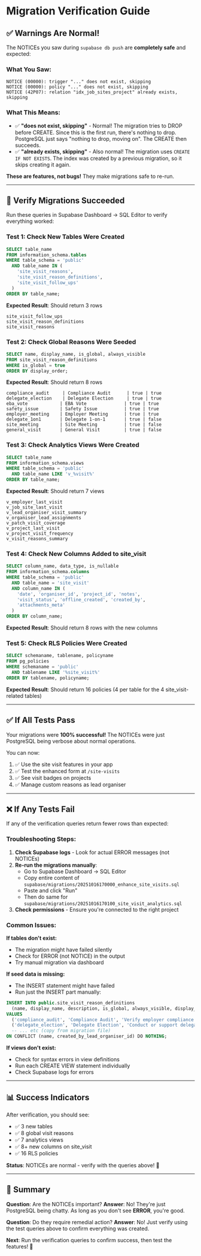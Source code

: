 # Migration Verification Guide

## ✅ Warnings Are Normal!

The NOTICEs you saw during `supabase db push` are **completely safe** and expected:

### What You Saw:
```
NOTICE (00000): trigger "..." does not exist, skipping
NOTICE (00000): policy "..." does not exist, skipping
NOTICE (42P07): relation "idx_job_sites_project" already exists, skipping
```

### What This Means:
- ✅ **"does not exist, skipping"** - Normal! The migration tries to DROP before CREATE. Since this is the first run, there's nothing to drop. PostgreSQL just says "nothing to drop, moving on". The CREATE then succeeds.
- ✅ **"already exists, skipping"** - Also normal! The migration uses `CREATE IF NOT EXISTS`. The index was created by a previous migration, so it skips creating it again.

**These are features, not bugs!** They make migrations safe to re-run.

---

## 🧪 Verify Migrations Succeeded

Run these queries in Supabase Dashboard → SQL Editor to verify everything worked:

### Test 1: Check New Tables Were Created
```sql
SELECT table_name 
FROM information_schema.tables 
WHERE table_schema = 'public' 
  AND table_name IN (
    'site_visit_reasons',
    'site_visit_reason_definitions',
    'site_visit_follow_ups'
  )
ORDER BY table_name;
```

**Expected Result**: Should return 3 rows
```
site_visit_follow_ups
site_visit_reason_definitions
site_visit_reasons
```

### Test 2: Check Global Reasons Were Seeded
```sql
SELECT name, display_name, is_global, always_visible
FROM site_visit_reason_definitions
WHERE is_global = true
ORDER BY display_order;
```

**Expected Result**: Should return 8 rows
```
compliance_audit     | Compliance Audit      | true | true
delegate_election    | Delegate Election     | true | true
eba_vote            | EBA Vote              | true | true
safety_issue        | Safety Issue          | true | true
employer_meeting    | Employer Meeting      | true | true
delegate_1on1       | Delegate 1-on-1       | true | false
site_meeting        | Site Meeting          | true | false
general_visit       | General Visit         | true | false
```

### Test 3: Check Analytics Views Were Created
```sql
SELECT table_name 
FROM information_schema.views
WHERE table_schema = 'public'
  AND table_name LIKE 'v_%visit%'
ORDER BY table_name;
```

**Expected Result**: Should return 7 views
```
v_employer_last_visit
v_job_site_last_visit
v_lead_organiser_visit_summary
v_organiser_lead_assignments
v_patch_visit_coverage
v_project_last_visit
v_project_visit_frequency
v_visit_reasons_summary
```

### Test 4: Check New Columns Added to site_visit
```sql
SELECT column_name, data_type, is_nullable
FROM information_schema.columns
WHERE table_schema = 'public'
  AND table_name = 'site_visit'
  AND column_name IN (
    'date', 'organiser_id', 'project_id', 'notes',
    'visit_status', 'offline_created', 'created_by',
    'attachments_meta'
  )
ORDER BY column_name;
```

**Expected Result**: Should return 8 rows with the new columns

### Test 5: Check RLS Policies Were Created
```sql
SELECT schemaname, tablename, policyname
FROM pg_policies
WHERE schemaname = 'public'
  AND tablename LIKE '%site_visit%'
ORDER BY tablename, policyname;
```

**Expected Result**: Should return 16 policies (4 per table for the 4 site_visit-related tables)

---

## ✅ If All Tests Pass

Your migrations were **100% successful!** The NOTICEs were just PostgreSQL being verbose about normal operations.

You can now:
1. ✅ Use the site visit features in your app
2. ✅ Test the enhanced form at `/site-visits`
3. ✅ See visit badges on projects
4. ✅ Manage custom reasons as lead organiser

---

## ❌ If Any Tests Fail

If any of the verification queries return fewer rows than expected:

### Troubleshooting Steps:

1. **Check Supabase logs** - Look for actual ERROR messages (not NOTICEs)
2. **Re-run the migrations manually**:
   - Go to Supabase Dashboard → SQL Editor
   - Copy entire content of `supabase/migrations/20251016170000_enhance_site_visits.sql`
   - Paste and click "Run"
   - Then do same for `supabase/migrations/20251016170100_site_visit_analytics.sql`
3. **Check permissions** - Ensure you're connected to the right project

### Common Issues:

**If tables don't exist:**
- The migration might have failed silently
- Check for ERROR (not NOTICE) in the output
- Try manual migration via dashboard

**If seed data is missing:**
- The INSERT statement might have failed
- Run just the INSERT part manually:
```sql
INSERT INTO public.site_visit_reason_definitions 
  (name, display_name, description, is_global, always_visible, display_order)
VALUES
  ('compliance_audit', 'Compliance Audit', 'Verify employer compliance with safety, wages, and union agreements', true, true, 1),
  ('delegate_election', 'Delegate Election', 'Conduct or support delegate election process', true, true, 2),
  -- ... etc (copy from migration file)
ON CONFLICT (name, created_by_lead_organiser_id) DO NOTHING;
```

**If views don't exist:**
- Check for syntax errors in view definitions
- Run each CREATE VIEW statement individually
- Check Supabase logs for errors

---

## 📊 Success Indicators

After verification, you should see:
- ✅ 3 new tables
- ✅ 8 global visit reasons
- ✅ 7 analytics views
- ✅ 8+ new columns on site_visit
- ✅ 16 RLS policies

**Status**: NOTICEs are normal - verify with the queries above! 🎉

---

## 🎯 Summary

**Question**: Are the NOTICEs important?
**Answer**: No! They're just PostgreSQL being chatty. As long as you don't see **ERROR**, you're good.

**Question**: Do they require remedial action?
**Answer**: No! Just verify using the test queries above to confirm everything was created.

**Next**: Run the verification queries to confirm success, then test the features! 🚀


